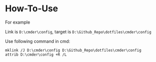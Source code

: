 # How-To-Use

For example

Link is `D:\cmder\config`, target is `D:\Github_Repo\dotfiles\cmder\config`

Use following command in cmd:

```
mklink /J D:\cmder\config D:\Github_Repo\dotfiles\cmder\config
attrib D:\cmder\config +R /L
```

